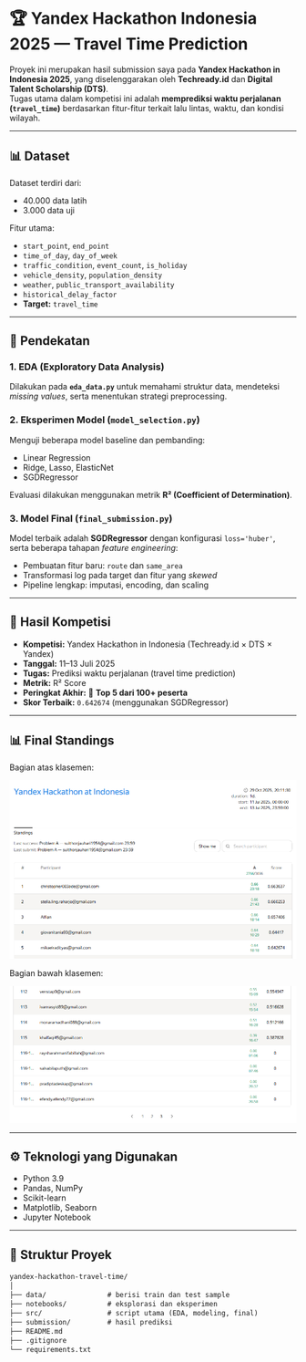 # 🏆 Yandex Hackathon Indonesia 2025 — Travel Time Prediction

Proyek ini merupakan hasil submission saya pada **Yandex Hackathon in Indonesia 2025**, yang diselenggarakan oleh **Techready.id** dan **Digital Talent Scholarship (DTS)**.  
Tugas utama dalam kompetisi ini adalah **memprediksi waktu perjalanan (`travel_time`)** berdasarkan fitur-fitur terkait lalu lintas, waktu, dan kondisi wilayah.

---

## 📊 Dataset

Dataset terdiri dari:

- 40.000 data latih  
- 3.000 data uji  

Fitur utama:
- `start_point`, `end_point`  
- `time_of_day`, `day_of_week`  
- `traffic_condition`, `event_count`, `is_holiday`  
- `vehicle_density`, `population_density`  
- `weather`, `public_transport_availability`  
- `historical_delay_factor`  
- **Target:** `travel_time`

---

## 🧠 Pendekatan

### 1. EDA (Exploratory Data Analysis)
Dilakukan pada **`eda_data.py`** untuk memahami struktur data, mendeteksi *missing values*, serta menentukan strategi preprocessing.

### 2. Eksperimen Model (`model_selection.py`)
Menguji beberapa model baseline dan pembanding:

- Linear Regression  
- Ridge, Lasso, ElasticNet  
- SGDRegressor  

Evaluasi dilakukan menggunakan metrik **R² (Coefficient of Determination)**.

### 3. Model Final (`final_submission.py`)
Model terbaik adalah **SGDRegressor** dengan konfigurasi `loss='huber'`, serta beberapa tahapan *feature engineering*:

- Pembuatan fitur baru: `route` dan `same_area`  
- Transformasi log pada target dan fitur yang *skewed*  
- Pipeline lengkap: imputasi, encoding, dan scaling

---

## 🏁 Hasil Kompetisi

- **Kompetisi:** Yandex Hackathon in Indonesia (Techready.id × DTS × Yandex)  
- **Tanggal:** 11–13 Juli 2025  
- **Tugas:** Prediksi waktu perjalanan (travel time prediction)  
- **Metrik:** R² Score  
- **Peringkat Akhir:** 🥇 **Top 5 dari 100+ peserta**  
- **Skor Terbaik:** `0.642674` (menggunakan SGDRegressor)

---

## 📊 Final Standings

Bagian atas klasemen:

![Final Standings - Top](asset/standings.png)

Bagian bawah klasemen:

![Final Standings - Bottom](asset/standings-2.png)

---

## ⚙️ Teknologi yang Digunakan

- Python 3.9  
- Pandas, NumPy  
- Scikit-learn  
- Matplotlib, Seaborn  
- Jupyter Notebook   

---

## 📂 Struktur Proyek
```plaintext
yandex-hackathon-travel-time/
│
├── data/               # berisi train dan test sample
├── notebooks/          # eksplorasi dan eksperimen
├── src/                # script utama (EDA, modeling, final)
├── submission/         # hasil prediksi
├── README.md
├── .gitignore
└── requirements.txt
